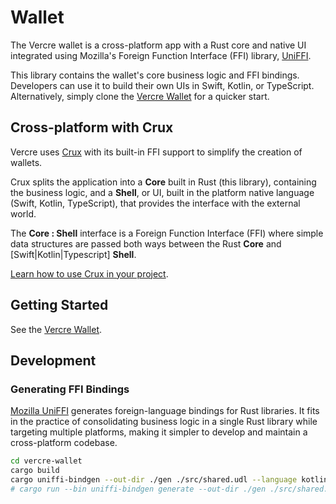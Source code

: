 # Wallet

The Vercre wallet is a cross-platform app with a Rust core and native UI integrated
using Mozilla's Foreign Function Interface (FFI) library,
[UniFFI](https://mozilla.github.io/uniffi-rs).

This library contains the wallet's core business logic and FFI bindings. Developers can
use it to build their own UIs in Swift, Kotlin, or TypeScript. Alternatively, simply
clone the [Vercre Wallet](<https://github.com/vercre/vercre/vercre-wallet/examples/desktop>) for a quicker start.

## Cross-platform with Crux

Vercre uses [Crux](<https://redbadger.github.io/crux/overview.html>) with its built-in
FFI support to simplify the creation of wallets.

Crux splits the application into a **Core** built in Rust (this library), containing the
business logic, and a **Shell**, or UI, built in the platform native language (Swift,
Kotlin, TypeScript), that provides the interface with the external world.

The **Core : Shell** interface is a Foreign Function Interface (FFI) where simple
data structures are passed both ways between the Rust **Core** and [Swift|Kotlin|Typescript]
**Shell**.

[Learn how to use Crux in your project](https://redbadger.github.io/crux).

## Getting Started

<!-- TODO: add `examples/tauri` -->

See the [Vercre Wallet](<https://github.com/vercre/vercre/vercre-wallet/examples/desktop>).

## Development

### Generating FFI Bindings

[Mozilla UniFFI](https://mozilla.github.io/uniffi-rs) generates foreign-language bindings
for Rust libraries. It fits in the practice of consolidating business logic in a single
Rust library while targeting multiple platforms, making it simpler to develop and maintain
a cross-platform codebase.

```bash
cd vercre-wallet
cargo build
cargo uniffi-bindgen --out-dir ./gen ./src/shared.udl --language kotlin --language swift
# cargo run --bin uniffi-bindgen generate --out-dir ./gen ./src/shared.udl --language kotlin --language swift
```
